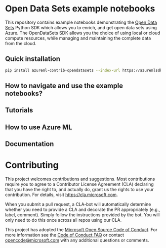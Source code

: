 # Open Data Sets example notebooks

This repository contains example notebooks demonstrating the [Open Data Sets](https://azure.microsoft.com/en-us/services/opendatasets/) Python SDK which allows you to enrich, and get open data sets using Azure.  The OpenDataSets SDK allows you the choice of using local or cloud compute resources, while managing and maintaining the complete data from the cloud.

## Quick installation
```sh
pip install azureml-contrib-opendatasets --index-url https://azuremlsdktestpypi.azureedge.net/sdk-release/master/588E708E0DF342C4A80BD954289657CF --extra-index-url https://pypi.python.org/simple
```

## How to navigate and use the example notebooks?

## Tutorials

## How to use Azure ML

## Documentation

# Contributing

This project welcomes contributions and suggestions.  Most contributions require you to agree to a
Contributor License Agreement (CLA) declaring that you have the right to, and actually do, grant us
the rights to use your contribution. For details, visit https://cla.microsoft.com.

When you submit a pull request, a CLA-bot will automatically determine whether you need to provide
a CLA and decorate the PR appropriately (e.g., label, comment). Simply follow the instructions
provided by the bot. You will only need to do this once across all repos using our CLA.

This project has adopted the [Microsoft Open Source Code of Conduct](https://opensource.microsoft.com/codeofconduct/).
For more information see the [Code of Conduct FAQ](https://opensource.microsoft.com/codeofconduct/faq/) or
contact [opencode@microsoft.com](mailto:opencode@microsoft.com) with any additional questions or comments.
